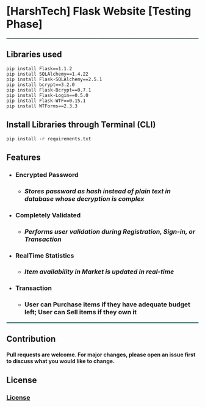 # [HarshTech] Flask Website [Testing Phase]

<hr style="border-top: 1px dashed teal;">

## Libraries used

```shell
pip install Flask==1.1.2
pip install SQLAlchemy==1.4.22
pip install Flask-SQLAlchemy==2.5.1
pip install bcrypt==3.2.0
pip install Flask-Bcrypt==0.7.1
pip install Flask-Login==0.5.0
pip install Flask-WTF==0.15.1
pip install WTForms==2.3.3
```

## Install Libraries through Terminal (CLI)

```shell
pip install -r requirements.txt
```

## Features

+ ### Encrypted Password
  + ### _Stores password as hash instead of plain text in database whose decryption is complex_
  
+ ### Completely Validated
  + ### _Performs user validation during Registration, Sign-in, or Transaction_
  
+ ### RealTime Statistics
  + ### _Item availability in Market is updated in real-time_
  
+ ### Transaction
  + ### User can Purchase items if they have adequate budget left; User can Sell items if they own it 


<hr style="border-top: 1px dotted cyan;">

## Contribution

#### Pull requests are welcome. For major changes, please open an issue first to discuss what you would like to change.

## License

### [License](/LICENSE)
